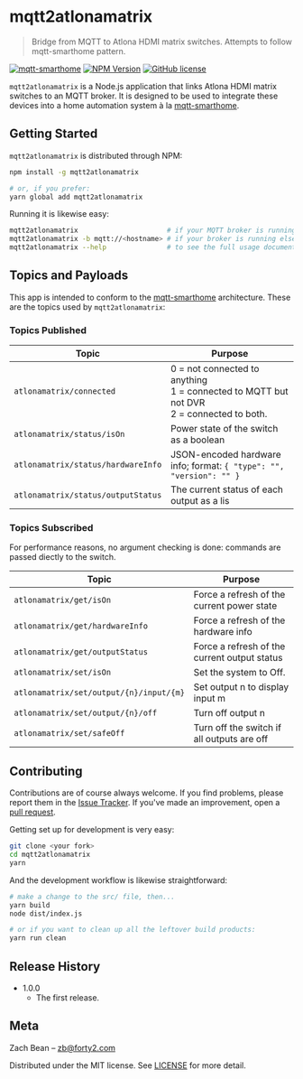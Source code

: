 # mqtt2atlonamatrix
> Bridge from MQTT to Atlona HDMI matrix switches. Attempts to follow mqtt-smarthome pattern.

[![mqtt-smarthome](https://img.shields.io/badge/mqtt-smarthome-blue.svg)](https://github.com/mqtt-smarthome/mqtt-smarthome)
[![NPM Version][npm-image]][npm-url]
[![GitHub license](https://img.shields.io/badge/license-MIT-blue.svg)](LICENSE.md)

`mqtt2atlonamatrix` is a Node.js application that links Atlona HDMI matrix switches to an MQTT broker. It is designed to be used to integrate these devices into a home automation system à la [mqtt-smarthome](http://www.github.com/mqtt-smarthome/mqtt-smarthome/).

## Getting Started

`mqtt2atlonamatrix` is distributed through NPM:

```sh
npm install -g mqtt2atlonamatrix

# or, if you prefer:
yarn global add mqtt2atlonamatrix
```

Running it is likewise easy:

```sh
mqtt2atlonamatrix                      # if your MQTT broker is running on localhost
mqtt2atlonamatrix -b mqtt://<hostname> # if your broker is running elsewhere
mqtt2atlonamatrix --help               # to see the full usage documentation
```

## Topics and Payloads

This app is intended to conform to the [mqtt-smarthome](http://www.github.com/mqtt-smarthome/mqtt-smarthome/) architecture.  These are the topics used by `mqtt2atlonamatrix`:

### Topics Published

| Topic                                  | Purpose                                                                          |
|----------------------------------------|----------------------------------------------------------------------------------|
| `atlonamatrix/connected`               | 0 = not connected to anything<br>1 = connected to MQTT but not DVR<br>2 = connected to both.
| `atlonamatrix/status/isOn`             | Power state of the switch as a boolean
| `atlonamatrix/status/hardwareInfo`     | JSON-encoded hardware info; format: `{ "type": "", "version": "" }`
| `atlonamatrix/status/outputStatus`     | The current status of each output as a lis

### Topics Subscribed
For performance reasons, no argument checking is done: commands are passed diectly to the switch.

| Topic                                    | Purpose                                                                          |
|------------------------------------------|----------------------------------------------------------------------------------|
| `atlonamatrix/get/isOn`                  | Force a refresh of the current power state
| `atlonamatrix/get/hardwareInfo`          | Force a refresh of the hardware info
| `atlonamatrix/get/outputStatus`          | Force a refresh of the current output status
| `atlonamatrix/set/isOn        `          | Set the system to Off.
| `atlonamatrix/set/output/{n}/input/{m}`  | Set output n to display input m
| `atlonamatrix/set/output/{n}/off`        | Turn off output n
| `atlonamatrix/set/safeOff`               | Turn off the switch if all outputs are off

## Contributing

Contributions are of course always welcome.  If you find problems, please report them in the [Issue Tracker](http://www.github.com/forty2/mqtt2atlonamatrix/issues/).  If you've made an improvement, open a [pull request](http://www.github.com/forty2/mqtt2atlonamatrix/pulls).

Getting set up for development is very easy:
```sh
git clone <your fork>
cd mqtt2atlonamatrix
yarn
```

And the development workflow is likewise straightforward:
```sh
# make a change to the src/ file, then...
yarn build
node dist/index.js

# or if you want to clean up all the leftover build products:
yarn run clean
```

## Release History

* 1.0.0
    * The first release.

## Meta

Zach Bean – zb@forty2.com

Distributed under the MIT license. See [LICENSE](LICENSE.md) for more detail.

[npm-image]: https://img.shields.io/npm/v/mqtt2atlonamatrix.svg?style=flat
[npm-url]: https://npmjs.org/package/mqtt2atlonamatrix
